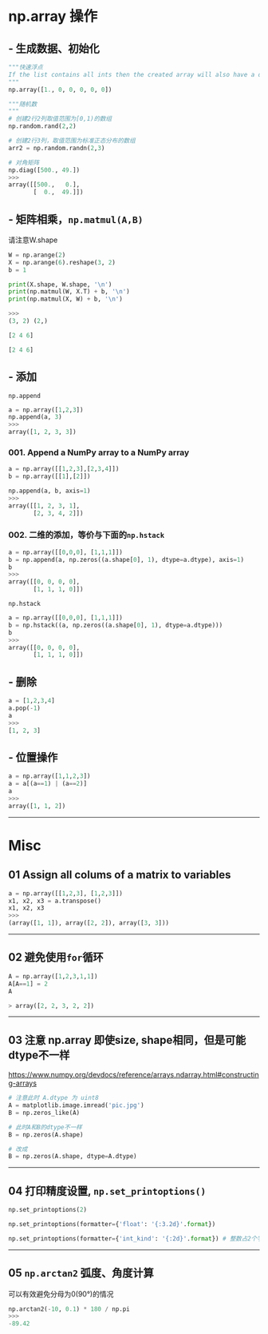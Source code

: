 # np.array 操作

## - 生成数据、初始化
```python
"""快速浮点
If the list contains all ints then the created array will also have a data type of int, otherwise it will befloat.
"""
np.array([1., 0, 0, 0, 0, 0])

"""随机数
""" 
# 创建2行2列取值范围为[0,1)的数组
np.random.rand(2,2)

# 创建2行3列，取值范围为标准正态分布的数组
arr2 = np.random.randn(2,3)

# 对角矩阵
np.diag([500., 49.])
>>>
array([[500.,   0.],
       [  0.,  49.]])
```



## - 矩阵相乘，`np.matmul(A,B)`

请注意W.shape
```python
W = np.arange(2)
X = np.arange(6).reshape(3, 2)
b = 1

print(X.shape, W.shape, '\n')
print(np.matmul(W, X.T) + b, '\n')
print(np.matmul(X, W) + b, '\n')

>>>
(3, 2) (2,) 

[2 4 6] 

[2 4 6]
```

## - 添加
`np.append`

```python
a = np.array([1,2,3])
np.append(a, 3)
>>>
array([1, 2, 3, 3])
```

### 001. Append a NumPy array to a NumPy array
```python
a = np.array([[1,2,3],[2,3,4]])
b = np.array([[1],[2]])

np.append(a, b, axis=1)
>>>
array([[1, 2, 3, 1],
       [2, 3, 4, 2]])
```

### 002. 二维的添加，等价与下面的`np.hstack`
```python
a = np.array([[0,0,0], [1,1,1]])
b = np.append(a, np.zeros((a.shape[0], 1), dtype=a.dtype), axis=1)
b
>>>
array([[0, 0, 0, 0],
       [1, 1, 1, 0]])
```

`np.hstack`
```python
a = np.array([[0,0,0], [1,1,1]])
b = np.hstack((a, np.zeros((a.shape[0], 1), dtype=a.dtype)))
b
>>>
array([[0, 0, 0, 0],
       [1, 1, 1, 0]])
```

## - 删除
```python
a = [1,2,3,4]
a.pop(-1)
a
>>>
[1, 2, 3]
```

## - 位置操作
```python
a = np.array([1,1,2,3])
a = a[(a==1) | (a==2)]
a
>>>
array([1, 1, 2])
```

---

# Misc

## 01 Assign all colums of a matrix to variables
```python
a = np.array([[1,2,3], [1,2,3]])
x1, x2, x3 = a.transpose()
x1, x2, x3
>>>
(array([1, 1]), array([2, 2]), array([3, 3]))
```

---
## 02 避免使用`for`循环
```python
A = np.array([1,2,3,1,1])
A[A==1] = 2
A

> array([2, 2, 3, 2, 2])
```

---
## 03 注意 np.array 即使size, shape相同，但是可能dtype不一样
https://www.numpy.org/devdocs/reference/arrays.ndarray.html#constructing-arrays

```python
# 注意此时 A.dtype 为 uint8
A = matplotlib.image.imread('pic.jpg')
B = np.zeros_like(A)

# 此时A和B的dtype不一样
B = np.zeros(A.shape)

# 改成
B = np.zeros(A.shape, dtype=A.dtype)
```

---
## 04 打印精度设置, `np.set_printoptions()`
```python
np.set_printoptions(2)

np.set_printoptions(formatter={'float': '{:3.2d}'.format})

np.set_printoptions(formatter={'int_kind': '{:2d}'.format}) # 整数占2个字符，不足补空格
```

---
## 05 `np.arctan2` 弧度、角度计算
可以有效避免分母为0(90°)的情况
```python
np.arctan2(-10, 0.1) * 180 / np.pi
>>>
-89.42
```

